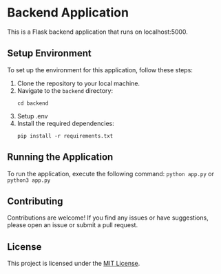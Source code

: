 # Backend Application

This is a Flask backend application that runs on localhost:5000.

## Setup Environment

To set up the environment for this application, follow these steps:

1. Clone the repository to your local machine.
2. Navigate to the `backend` directory: 
    ```
    cd backend
    ```
3. Setup .env 
4. Install the required dependencies: 
    ```
    pip install -r requirements.txt
    ```

## Running the Application

To run the application, execute the following command:
    ```
    python app.py
    ```
or
    ```
    python3 app.py
    ```
## Contributing

Contributions are welcome! If you find any issues or have suggestions, please open an issue or submit a pull request.

## License

This project is licensed under the [MIT License](LICENSE).